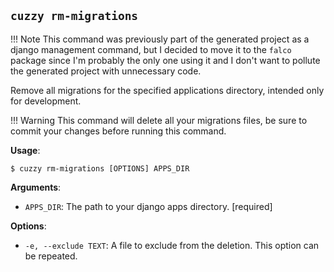 ## `cuzzy rm-migrations`

!!! Note
This command was previously part of the generated project as a django management command, but I decided to move it to
the
`falco` package since I'm probably the only one using it and I don't want to pollute the generated project with
unnecessary code.

Remove all migrations for the specified applications directory, intended only for development.

!!! Warning
This command will delete all your migrations files, be sure to commit your changes before running this command.

**Usage**:

```console
$ cuzzy rm-migrations [OPTIONS] APPS_DIR
```

**Arguments**:

* `APPS_DIR`: The path to your django apps directory. [required]

**Options**:

* `-e, --exclude TEXT`: A file to exclude from the deletion. This option can be repeated.


